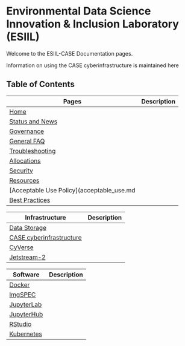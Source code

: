 # Environmental Data Science Innovation & Inclusion Laboratory (ESIIL)

Welcome to the ESIIL-CASE Documentation pages. 

Information on using the CASE cyberinfrastructure is maintained here

## Table of Contents

| Pages | Description |
|-------|-------------|
| [Home](index.md) | |
| [Status and News](status.md) | |
| [Governance](governance.md) | |
| [General FAQ](faq.md) | |
| [Troubleshooting](troubleshooting.md) | |
| [Allocations](allocations.md) | |
| [Security](security.md) | |
| [Resources](resources.md) | |
| [Acceptable Use Policy](acceptable_use.md | |
| [Best Practices](best_practice.md) | |

| Infrastructure | Description |
|----------------|-------------|
| [Data Storage](storage.md) | |
| [CASE cyberinfrastructure](case.md) | |
| [CyVerse](cyverse.md) | |    
| [Jetstream-2](js2.md) | |

| Software | Description |
|----------|-------------|
| [Docker](docker.md) | |
| [ImgSPEC](imgspec.md) | |
| [JupyterLab](jupyter.md) | |
| [JupyterHub](jupyter_hub.md) | |
| [RStudio](rstudio.md) | |
| [Kubernetes](k8s.md) | |
